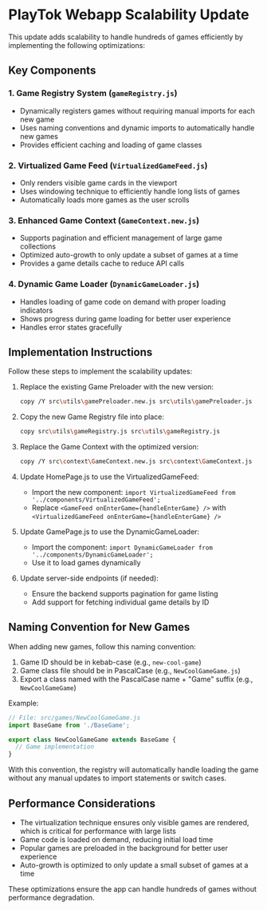 # PlayTok Webapp Scalability Update

This update adds scalability to handle hundreds of games efficiently by implementing the following optimizations:

## Key Components

### 1. Game Registry System (`gameRegistry.js`)
- Dynamically registers games without requiring manual imports for each new game
- Uses naming conventions and dynamic imports to automatically handle new games
- Provides efficient caching and loading of game classes

### 2. Virtualized Game Feed (`VirtualizedGameFeed.js`)
- Only renders visible game cards in the viewport
- Uses windowing technique to efficiently handle long lists of games
- Automatically loads more games as the user scrolls

### 3. Enhanced Game Context (`GameContext.new.js`)
- Supports pagination and efficient management of large game collections
- Optimized auto-growth to only update a subset of games at a time
- Provides a game details cache to reduce API calls

### 4. Dynamic Game Loader (`DynamicGameLoader.js`)
- Handles loading of game code on demand with proper loading indicators
- Shows progress during game loading for better user experience
- Handles error states gracefully

## Implementation Instructions

Follow these steps to implement the scalability updates:

1. Replace the existing Game Preloader with the new version:
   ```bash
   copy /Y src\utils\gamePreloader.new.js src\utils\gamePreloader.js
   ```

2. Copy the new Game Registry file into place:
   ```bash
   copy src\utils\gameRegistry.js src\utils\gameRegistry.js
   ```

3. Replace the Game Context with the optimized version:
   ```bash
   copy /Y src\context\GameContext.new.js src\context\GameContext.js
   ```

4. Update HomePage.js to use the VirtualizedGameFeed:
   - Import the new component: `import VirtualizedGameFeed from '../components/VirtualizedGameFeed';`
   - Replace `<GameFeed onEnterGame={handleEnterGame} />` with `<VirtualizedGameFeed onEnterGame={handleEnterGame} />`

5. Update GamePage.js to use the DynamicGameLoader:
   - Import the component: `import DynamicGameLoader from '../components/DynamicGameLoader';`
   - Use it to load games dynamically

6. Update server-side endpoints (if needed):
   - Ensure the backend supports pagination for game listing
   - Add support for fetching individual game details by ID

## Naming Convention for New Games

When adding new games, follow this naming convention:

1. Game ID should be in kebab-case (e.g., `new-cool-game`)
2. Game class file should be in PascalCase (e.g., `NewCoolGameGame.js`)
3. Export a class named with the PascalCase name + "Game" suffix (e.g., `NewCoolGameGame`)

Example:
```javascript
// File: src/games/NewCoolGameGame.js
import BaseGame from './BaseGame';

export class NewCoolGameGame extends BaseGame {
  // Game implementation
}
```

With this convention, the registry will automatically handle loading the game without any manual updates to import statements or switch cases.

## Performance Considerations

- The virtualization technique ensures only visible games are rendered, which is critical for performance with large lists
- Game code is loaded on demand, reducing initial load time
- Popular games are preloaded in the background for better user experience
- Auto-growth is optimized to only update a small subset of games at a time

These optimizations ensure the app can handle hundreds of games without performance degradation.